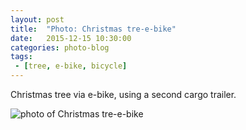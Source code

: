 ```yaml
---
layout: post
title:  "Photo: Christmas tre-e-bike"
date:   2015-12-15 10:30:00
categories: photo-blog
tags:
 - [tree, e-bike, bicycle]
---
```


Christmas tree via e-bike, using a second cargo trailer.

![photo of Christmas tre-e-bike](https://dist.graham-freeman.info/images/christmas-tre-e-bike-dec-2015.jpg)
